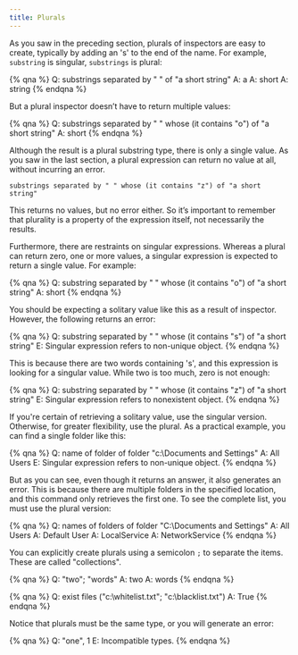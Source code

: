 ```yaml
---
title: Plurals
---
```


As you saw in the preceding section, plurals of inspectors are easy to create,
typically by adding an 's' to the end of the name. For example, `substring` is
singular, `substrings` is plural:

{% qna %}
Q: substrings separated by " " of "a short string"
A: a
A: short
A: string
{% endqna %}

But a plural inspector doesn’t have to return multiple values:

{% qna %}
Q: substrings separated by " " whose (it contains "o") of "a short string"
A: short
{% endqna %}

Although the result is a plural substring type, there is only a single value. As 
you saw in the last section, a plural expression can return no value at
all, without incurring an error.

````
substrings separated by " " whose (it contains "z") of "a short string"
````

This returns no values, but no error either. So it’s important to remember that
plurality is a property of the expression itself, not necessarily the results.

Furthermore, there are restraints on singular expressions. Whereas a plural can
return zero, one or more values, a singular expression is expected to return a
single value. For example:

{% qna %}
Q: substring separated by " " whose (it contains "o") of "a short string"
A: short
{% endqna %}

You should be expecting a solitary value like this as a result of inspector.
However, the following returns an error:

{% qna %}
Q: substring separated by " " whose (it contains "s") of "a short string"
E: Singular expression refers to non-unique object.
{% endqna %}

This is because there are two words containing 's', and this expression is
looking for a singular value. While two is too much, zero is not enough:

{% qna %}
Q: substring separated by " " whose (it contains "z") of "a short string"
E: Singular expression refers to nonexistent object.
{% endqna %}

If you're certain of retrieving a solitary value, use the singular version.
Otherwise, for greater flexibility, use the plural. As a practical example, you
can find a single folder like this:

{% qna %}
Q: name of folder of folder "c:\Documents and Settings"
A: All Users
E: Singular expression refers to non-unique object. 
{% endqna %}

But as you can see, even though it returns an answer, it also generates an
error. This is because there are multiple folders in the specified location, and
this command only retrieves the first one. To see the complete list, you must
use the plural version:

{% qna %}
Q: names of folders of folder "C:\Documents and Settings"
A: All Users
A: Default User
A: LocalService
A: NetworkService
{% endqna %}

You can explicitly create plurals using a semicolon `;` to separate the items.
These are called "collections".

{% qna %}
Q: "two"; "words"
A: two
A: words
{% endqna %}

{% qna %}
Q: exist files ("c:\whitelist.txt"; "c:\blacklist.txt")
A: True
{% endqna %}

Notice that plurals must be the same type, or you will generate an error:

{% qna %}
Q: "one", 1
E: Incompatible types.
{% endqna %}
